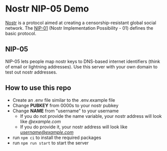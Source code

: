 # Nostr NIP-05 Demo

[Nostr](https://github.com/fiatjaf/nostr) is a protocol aimed at creating a censorship-resistant global social network. The [NIP-01](https://github.com/fiatjaf/nostr/blob/master/nips/01.md) (Nostr Implementation Possibility - 01) defines the basic protocol.

## NIP-05

NIP-05 lets people map nostr keys to DNS-based internet identifiers (think of email or lightning addresses). Use this server with your own domain to test out nostr addresses.

## How to use this repo

- Create an .env file similar to the .env.example file
- Change <b>PUBKEY</b> from 0000s to your nostr pubkey
- Change <b>NAME</b> from "username" to your username
  - If you do not provide the name variable, your nostr address will look like <em>@example.com</em>
  - If you do provide it, your nostr address will look like <em>username@example.com</em>
- run ```npm ci``` to install the required packages 
- run ```npm run start``` to start the server